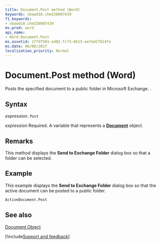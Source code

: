 ```yaml
---
title: Document.Post method (Word)
keywords: vbawd10.chm158007439
f1_keywords:
- vbawd10.chm158007439
ms.prod: word
api_name:
- Word.Document.Post
ms.assetid: 1ff97561-ed82-fcf3-6615-ee7ed27814fe
ms.date: 06/08/2017
localization_priority: Normal
---
```



# Document.Post method (Word)

Posts the specified document to a public folder in Microsoft Exchange. .


## Syntax

_expression_. `Post`

_expression_ Required. A variable that represents a **[Document](Word.Document.md)** object.


## Remarks

This method displays the  **Send to Exchange Folder** dialog box so that a folder can be selected.


## Example

This example displays the  **Send to Exchange Folder** dialog box so that the active document can be posted to a public folder.


```vb
ActiveDocument.Post
```


## See also


[Document Object](Word.Document.md)

[!include[Support and feedback](~/includes/feedback-boilerplate.md)]